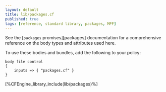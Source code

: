 ```yaml
---
layout: default
title: lib/packages.cf
published: true
tags: [reference, standard library, packages, MPF]
---
```


See the [`packages` promises][packages] documentation for a
comprehensive reference on the body types and attributes used here.

To use these bodies and bundles, add the following to your policy:

```cf3
body file control
{
	inputs => { "packages.cf" }
}
```

[%CFEngine_library_include(lib/packages)%]
